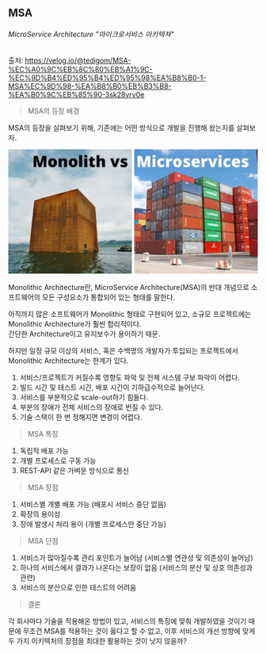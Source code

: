 ## MSA

###### MicroService Architecture "마이크로서비스 아키텍쳐"

출처: https://velog.io/@tedigom/MSA-%EC%A0%9C%EB%8C%80%EB%A1%9C-%EC%9D%B4%ED%95%B4%ED%95%98%EA%B8%B0-1-MSA%EC%9D%98-%EA%B8%B0%EB%B3%B8-%EA%B0%9C%EB%85%90-3sk28yrv0e

> MSA의 등장 배경

MSA의 등장을 살펴보기 위해, 기존에는 어떤 방식으로 개발을 진행해 왔는지를 살펴보자.

<img width="514" src="https://github.com/epikxm/docs/blob/main/Knowledge/MSA_MicroServiceArchitecture_image01.jpg?raw=true" />

Monolithic Architecture란, MicroService Architecture(MSA)의 반대 개념으로 소프트웨어의 모든 구성요소가 통합되어 있는 형태를 말한다.

아직까지 많은 소프트웨어가 Monolithic 형태로 구현되어 있고, 소규모 프로젝트에는 Monolithic Architecture가 훨씬 합리적이다.  
간단한 Architecture이고 유지보수가 용이하기 때문.

하지만 일정 규모 이상의 서비스, 혹은 수백명의 개발자가 투입되는 프로젝트에서 Monolithic Architecture는 한계가 있다.

1. 서비스/프로젝트가 커질수록 영향도 파악 및 전체 시스템 구보 파악이 어렵다.
2. 빌드 시간 및 테스트 시간, 배포 시간이 기하급수적으로 늘어난다.
3. 서비스를 부분적으로 scale-out하기 힘들다.
4. 부분의 장애가 전체 서비스의 장애로 번질 수 있다.
5. 기술 스택이 한 번 정해지면 변경이 어렵다.

> MSA 특징

1. 독립적 배포 가능
2. 개별 프로세스로 구동 가능
3. REST-API 같은 가벼운 방식으로 통신

> MSA 장점

1. 서비스별 개별 배포 가능 (배포시 서비스 중단 없음)
2. 확장의 용이성
3. 장애 발생시 처리 용이 (개별 프로세스만 중단 가능)

> MSA 단점

1. 서비스가 많아질수록 관리 포인트가 늘어남 (서비스별 연관성 및 의존성이 늘어남)
2. 하나의 서비스에서 결과가 나온다는 보장이 없음 (서비스의 분산 및 상호 의존성과 관련)
3. 서비스의 분산으로 인한 테스트의 어려움

> 결론

각 회사마다 기술을 적용해온 방법이 있고, 서비스의 특징에 맞춰 개발하였을 것이기 때문에 무조건 MSA를 적용하는 것이 옳다고 할 수 없고, 이후 서비스의 개선 방향에 맞게 두 가지 이키텍처의 장점을 최대한 활용하는 것이 낫지 않을까?
